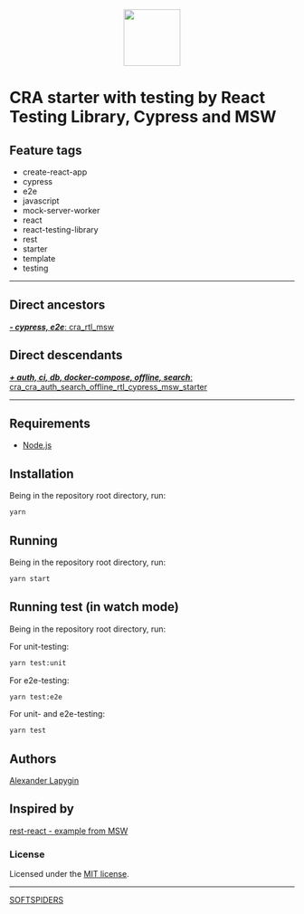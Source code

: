 <div align="center">
    <a href="https://github.com/softspiders/softspiders">
      <img src="https://avatars.githubusercontent.com/u/47006425?v=4"width="100" height="100"/>
    </a>
</div>

# CRA starter with testing by React Testing Library, Cypress and MSW

## Feature tags

- create-react-app
- cypress
- e2e
- javascript
- mock-server-worker
- react
- react-testing-library
- rest
- starter
- template
- testing

---

## Direct ancestors

[***- cypress, e2e***: cra_rtl_msw](https://github.com/AlexanderLapygin/cra_rtl_msw)

## Direct descendants

[***+ auth, ci, db, docker-compose, offline, search***: cra_cra_auth_search_offline_rtl_cypress_msw_starter](https://github.com/AlexanderLapygin/cra_auth_search_offline_rtl_cypress_msw_starter)

---

## Requirements

* [Node.js](https://nodejs.org/en/download/package-manager/)

## Installation

Being in the repository root directory, run:

```sh
yarn
```

## Running

Being in the repository root directory, run:

```sh
yarn start
```

## Running test (in watch mode)

Being in the repository root directory, run:

For unit-testing:

```sh
yarn test:unit
```

For e2e-testing:

```sh
yarn test:e2e
```

For unit- and e2e-testing:

```sh
yarn test
```

## Authors

[Alexander Lapygin](https://github.com/AlexanderLapygin)

## Inspired by

[rest-react - example from MSW](https://github.com/mswjs/examples/tree/master/examples/rest-react)

### License

Licensed under the [MIT license](./LICENSE).

---

[SOFTSPIDERS](https://github.com/softspiders/softspiders)


